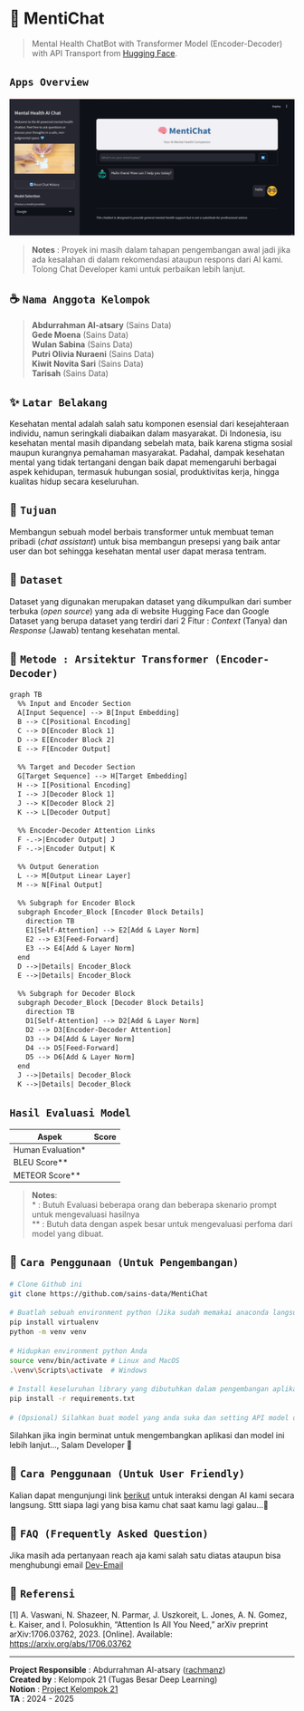 # 	&#128262; MentiChat
> Mental Health ChatBot with Transformer Model (Encoder-Decoder) with API Transport from [Hugging Face]("https://huggingface.co").

## **`Apps Overview`** 
![MentiChat Banner](assets/final_banner_app.png)

> **Notes** : Proyek ini masih dalam tahapan pengembangan awal jadi jika ada kesalahan di dalam rekomendasi ataupun respons dari AI kami. Tolong Chat Developer kami untuk perbaikan lebih lanjut.

## &#9749; `Nama Anggota Kelompok`
> **Abdurrahman Al-atsary** (Sains Data) \
> **Gede Moena** (Sains Data) \
> **Wulan Sabina** (Sains Data) \
> **Putri Olivia Nuraeni** (Sains Data) \
> **Kiwit Novita Sari** (Sains Data) \
> **Tarisah** (Sains Data)


## &#10024; **`Latar Belakang`** 
Kesehatan mental adalah salah satu komponen esensial dari kesejahteraan individu, namun seringkali diabaikan dalam masyarakat. Di Indonesia, isu kesehatan mental masih dipandang sebelah mata, baik karena stigma sosial maupun kurangnya pemahaman masyarakat. Padahal, dampak kesehatan mental yang tidak tertangani dengan baik dapat memengaruhi berbagai aspek kehidupan, termasuk hubungan sosial, produktivitas kerja, hingga kualitas hidup secara keseluruhan.

## &#128204; `Tujuan`
Membangun sebuah model berbais transformer untuk membuat teman pribadi (*chat assistant*) untuk bisa membangun presepsi yang baik antar user dan bot sehingga kesehatan mental user dapat merasa tentram.  

## &#128194; `Dataset`
Dataset yang digunakan merupakan dataset yang dikumpulkan dari sumber terbuka (*open source*) yang ada di website Hugging Face dan Google Dataset yang berupa dataset yang terdiri dari 2 Fitur : *Context* (Tanya) dan *Response* (Jawab) tentang kesehatan mental. 

## &#129302; `Metode : Arsitektur Transformer (Encoder-Decoder)`

```mermaid
graph TB
  %% Input and Encoder Section
  A[Input Sequence] --> B[Input Embedding]
  B --> C[Positional Encoding]
  C --> D[Encoder Block 1]
  D --> E[Encoder Block 2]
  E --> F[Encoder Output]

  %% Target and Decoder Section
  G[Target Sequence] --> H[Target Embedding]
  H --> I[Positional Encoding]
  I --> J[Decoder Block 1]
  J --> K[Decoder Block 2]
  K --> L[Decoder Output]

  %% Encoder-Decoder Attention Links
  F -.->|Encoder Output| J
  F -.->|Encoder Output| K

  %% Output Generation
  L --> M[Output Linear Layer]
  M --> N[Final Output]

  %% Subgraph for Encoder Block
  subgraph Encoder_Block [Encoder Block Details]
    direction TB
    E1[Self-Attention] --> E2[Add & Layer Norm]
    E2 --> E3[Feed-Forward]
    E3 --> E4[Add & Layer Norm]
  end
  D -->|Details| Encoder_Block
  E -->|Details| Encoder_Block

  %% Subgraph for Decoder Block
  subgraph Decoder_Block [Decoder Block Details]
    direction TB
    D1[Self-Attention] --> D2[Add & Layer Norm]
    D2 --> D3[Encoder-Decoder Attention]
    D3 --> D4[Add & Layer Norm]
    D4 --> D5[Feed-Forward]
    D5 --> D6[Add & Layer Norm]
  end
  J -->|Details| Decoder_Block
  K -->|Details| Decoder_Block
```

## `Hasil Evaluasi Model`
| **Aspek**                       | **Score**                                              |
|----------------------------------|-------------------------------------------------------|
|Human Evaluation*| |
|BLEU Score**| |
|METEOR Score**| |

> **Notes**: \
> \* : Butuh Evaluasi beberapa orang dan beberapa skenario prompt untuk mengevaluasi hasilnya \
> \** : Butuh data dengan aspek besar untuk mengevaluasi perfoma dari model yang dibuat.

## &#127806; `Cara Penggunaan (Untuk Pengembangan)`
```sh
# Clone Github ini
git clone https://github.com/sains-data/MentiChat

# Buatlah sebuah environment python (Jika sudah memakai anaconda langsung install requirement yaa..)
pip install virtualenv
python -m venv venv

# Hidupkan environment python Anda
source venv/bin/activate # Linux and MacOS
.\venv\Scripts\activate  # Windows

# Install keseluruhan library yang dibutuhkan dalam pengembangan aplikasi ini 
pip install -r requirements.txt

# (Opsional) Silahkan buat model yang anda suka dan setting API model didalam file .env file ya
```


Silahkan jika ingin berminat untuk mengembangkan aplikasi dan model ini lebih lanjut..., Salam Developer &#128060;


## &#128059; `Cara Penggunaan (Untuk User Friendly)`
Kalian dapat mengunjungi link [berikut]() untuk interaksi dengan AI kami secara langsung. Sttt siapa lagi yang bisa kamu chat saat kamu lagi galau...&#128064;


## &#128172; `FAQ (Frequently Asked Question)`
Jika masih ada pertanyaan reach aja kami salah satu diatas ataupun bisa menghubungi email [Dev-Email](mailto:abdurrahman.121450128@student.itera.ac.id)

## &#128214; `Referensi`
[1] A. Vaswani, N. Shazeer, N. Parmar, J. Uszkoreit, L. Jones, A. N. Gomez, Ł. Kaiser, and I. Polosukhin, “Attention Is All You Need,” arXiv preprint arXiv:1706.03762, 2023. [Online]. Available: https://arxiv.org/abs/1706.03762


---
**Project Responsible** : Abdurrahman Al-atsary ([rachmanz](https://github.com/rachmanz)) \
**Created by** : Kelompok 21 (Tugas Besar Deep Learning) \
**Notion** : [Project Kelompok 21](https://soapy-risk-c88.notion.site/Kelompok-21-Proyek-Tugas-Besar-Deep-Learning-1338fd7a7e13807a926ed7624252c32e) \
**TA** : 2024 - 2025 

